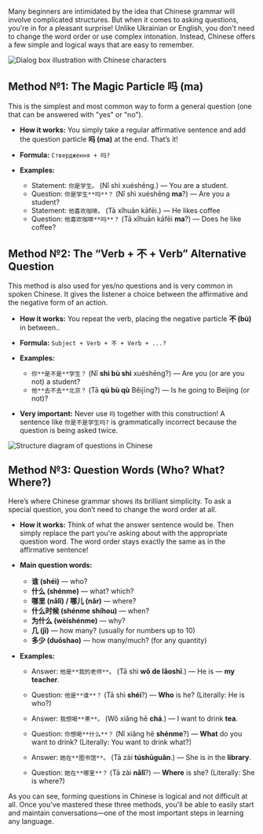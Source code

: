 Many beginners are intimidated by the idea that Chinese grammar will involve complicated structures. But when it comes to asking questions, you're in for a pleasant surprise! Unlike Ukrainian or English, you don't need to change the word order or use complex intonation. Instead, Chinese offers a few simple and logical ways that are easy to remember.

![Dialog box illustration with Chinese characters](images/blog/chinese-question.jpg)

## Method №1: The Magic Particle 吗 (ma)

This is the simplest and most common way to form a general question (one that can be answered with "yes" or "no").

*   **How it works:** You simply take a regular affirmative sentence and add the question particle **吗 (ma)** at the end. That’s it!

*   **Formula:** `Ствердження + 吗?`

*   **Examples:**
    *   Statement: `你是学生。` (Nǐ shì xuéshēng.) — You are a student.
    *   Question: `你是学生**吗**？` (Nǐ shì xuéshēng **ma**?) — Are you a student?
    *   Statement: `他喜欢咖啡。` (Tā xǐhuān kāfēi.) — He likes coffee
    *   Question: `他喜欢咖啡**吗**？` (Tā xǐhuān kāfēi **ma**?) —  Does he like coffee?

## Method  №2: The “Verb + 不 + Verb” Alternative Question

This method is also used for yes/no questions and is very common in spoken Chinese. It gives the listener a choice between the affirmative and the negative form of an action.

*   **How it works:** You repeat the verb, placing the negative particle **不 (bù)** in between..

*   **Formula:** `Subject + Verb + 不 + Verb + ...?`

*   **Examples:**
    *   `你**是不是**学生？` (Nǐ **shì bù shì** xuéshēng?) — Are you (or are you not) a student?
    *   `他**去不去**北京？` (Tā **qù bù qù** Běijīng?) — Is he going to Beijing (or not)?

*   **Very important:** Never use `吗` together with this construction! A sentence like `你是不是学生吗?` is grammatically incorrect because the question is being asked twice.

![Structure diagram of questions in Chinese](images/blog/chinese-question-structure.jpg)

## Method  №3: Question Words (Who? What? Where?)

Here’s where Chinese grammar shows its brilliant simplicity. To ask a special question, you don’t need to change the word order at all.

*   **How it works:** Think of what the answer sentence would be. Then simply replace the part you're asking about with the appropriate question word. The word order stays exactly the same as in the affirmative sentence!

*   **Main question words:**
    *   **谁 (shéi)** — who?
    *   **什么 (shénme)** — what? which?
    *   **哪里 (nǎlǐ) / 哪儿 (nǎr)** — where?
    *   **什么时候 (shénme shíhou)** — when?
    *   **为什么 (wèishénme)** — why?
    *   **几 (jǐ)** — how many? (usually for numbers up to 10)
    *   **多少 (duōshao)** — how many/much? (for any quantity)

*   **Examples:**
    *   Answer: `他是**我的老师**。` (Tā shì **wǒ de lǎoshī**.) — He is — **my teacher**.
    *   Question: `他是**谁**？` (Tā shì **shéi**?) — **Who** is he? (Literally: He is who?)

    *   Answer: `我想喝**茶**。` (Wǒ xiǎng hē **chá**.) — I want to drink **tea**.
    *   Question: `你想喝**什么**？` (Nǐ xiǎng hē **shénme**?) — **What** do you want to drink? (Literally: You want to drink what?)

    *   Answer: `她在**图书馆**。` (Tā zài **túshūguǎn**.) — She is in the  **library**.
    *   Question: `她在**哪里**？` (Tā zài **nǎlǐ**?) — **Where** is she? (Literally: She is where?)

As you can see, forming questions in Chinese is logical and not difficult at all. Once you've mastered these three methods, you'll be able to easily start and maintain conversations—one of the most important steps in learning any language.
